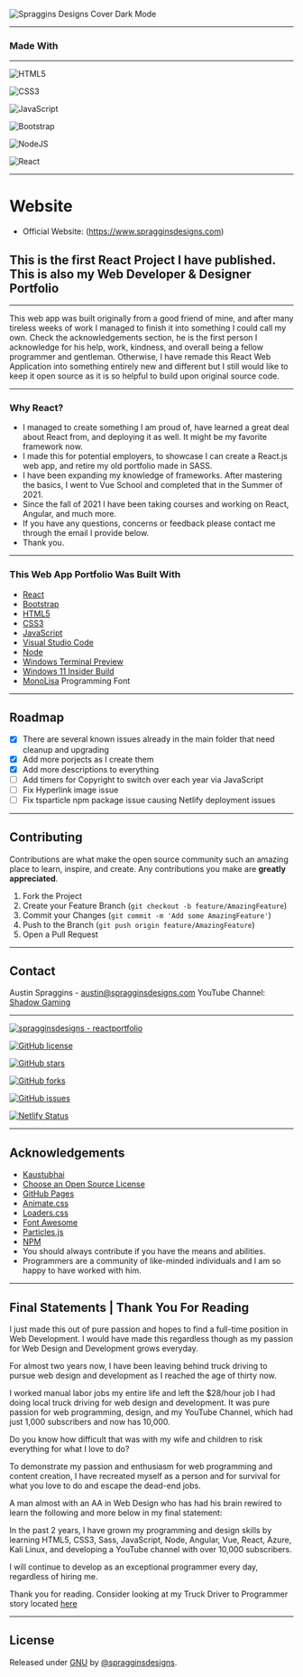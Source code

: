<!-- PROJECT LOGO -->

![Spraggins Designs Cover Dark Mode](https://github.com/spragginsdesigns/reactportfolio/blob/d47cfba4d7e7e6ac17ddc1cbd3bb7ab0d3be18f5/other/Spraggins%20Designs%20Cover%20Dark%20Mode.jpg)

***
<!-- Badges -->

### Made With

***

![HTML5](https://img.shields.io/badge/html5-%23E34F26.svg?style=for-the-badge&logo=html5&logoColor=white)

![CSS3](https://img.shields.io/badge/css3-%231572B6.svg?style=for-the-badge&logo=css3&logoColor=white)

![JavaScript](https://img.shields.io/badge/javascript-%23323330.svg?style=for-the-badge&logo=javascript&logoColor=%23F7DF1E)

![Bootstrap](https://img.shields.io/badge/bootstrap-%23563D7C.svg?style=for-the-badge&logo=bootstrap&logoColor=white)

![NodeJS](https://img.shields.io/badge/node.js-6DA55F?style=for-the-badge&logo=node.js&logoColor=white)

![React](https://img.shields.io/badge/react-%2320232a.svg?style=for-the-badge&logo=react&logoColor=%2361DAFB)

***

# Website

* Official Website: (https://www.spragginsdesigns.com)

## This is the first React Project I have published. This is also my Web Developer & Designer Portfolio

***
<!-- Overview Of Project -->

This web app was built originally from a good friend of mine, and after many tireless weeks of work I managed to finish it into something I could call my own.
Check the acknowledgements section, he is the first person I acknowledge for his help, work, kindness, and overall being a fellow programmer and gentleman. Otherwise, I have remade this React Web Application into something entirely new and different but I still would like to keep it open source as it is so helpful to build upon original source code.

***
### Why React?

* I managed to create something I am proud of, have learned a great deal about React from, and deploying it as well. It might be my favorite framework now.
* I made this for potential employers, to showcase I can create a React.js web app, and retire my old portfolio made in SASS.
* I have been expanding my knowledge of frameworks. After mastering the basics, I went to Vue School and completed that in the Summer of 2021.
* Since the fall of 2021 I have been taking courses and working on React, Angular, and much more.
* If you have any questions, concerns or feedback please contact me through the email I provide below.
* Thank you.

***
### This Web App Portfolio Was Built With

* [React](https://reactjs.org)
* [Bootstrap](https://getbootstrap.com)
* [HTML5](https://www.w3schools.com/html/)
* [CSS3](https://www.w3schools.com/css/default.asp)
* [JavaScript](https://www.javascript.com/)
* [Visual Studio Code](https://code.visualstudio.com/)
* [Node](https://nodejs.org/en/)
* [Windows Terminal Preview](https://devblogs.microsoft.com/commandline/windows-terminal-preview-1-9-release/)
* [Windows 11 Insider Build](https://insider.windows.com/en-us/)
* [MonoLisa](https://www.monolisa.dev/) Programming Font

***
<!-- ROADMAP -->

## Roadmap

- [x] There are several known issues already in the main folder that need cleanup and upgrading
- [x] Add more porjects as I create them
- [x] Add more descriptions to everything
- [ ] Add timers for Copyright to switch over each year via JavaScript
- [ ] Fix Hyperlink image issue
- [ ] Fix tsparticle npm package issue causing Netlify deployment issues

<!-- CONTRIBUTING -->
***
## Contributing

Contributions are what make the open source community such an amazing place to learn, inspire, and create.
Any contributions you make are **greatly appreciated**.

1. Fork the Project
2. Create your Feature Branch (`git checkout -b feature/AmazingFeature`)
3. Commit your Changes (`git commit -m 'Add some AmazingFeature'`)
4. Push to the Branch (`git push origin feature/AmazingFeature`)
5. Open a Pull Request

***
<!-- CONTACT -->

## Contact

Austin Spraggins - <austin@spragginsdesigns.com>
YouTube Channel: [Shadow Gaming](https://www.youtube.com/c/shadowgaming99)

***

[![spragginsdesigns - reactportfolio](https://img.shields.io/static/v1?label=spragginsdesigns&message=reactportfolio&color=blue&logo=github)](https://github.com/spragginsdesigns/reactportfolio "Go to GitHub repo")

[![GitHub license](https://img.shields.io/github/license/spragginsdesigns/reactportfolio?style=for-the-badge)](https://github.com/spragginsdesigns/reactportfolio/blob/Spraggins-Designs/LICENSE)

[![GitHub stars](https://img.shields.io/github/stars/spragginsdesigns/reactportfolio?style=for-the-badge)](https://github.com/spragginsdesigns/reactportfolio/stargazers)

[![GitHub forks](https://img.shields.io/github/forks/spragginsdesigns/reactportfolio?style=for-the-badge)](https://github.com/spragginsdesigns/reactportfolio/network)

[![GitHub issues](https://img.shields.io/github/issues/spragginsdesigns/reactportfolio?style=for-the-badge)](https://github.com/spragginsdesigns/reactportfolio/issues)

<!-- Netlify -->
[![Netlify Status](https://api.netlify.com/api/v1/badges/e084c775-042a-435b-9969-3d8dcdfe3282/deploy-status)](https://app.netlify.com/sites/spragginsdesigns/deploys)

***

<!-- ACKNOWLEDGEMENTS -->

## Acknowledgements

* [Kaustubhai](https://github.com/kaustubhai)
* [Choose an Open Source License](https://choosealicense.com)
* [GitHub Pages](https://pages.github.com)
* [Animate.css](https://daneden.github.io/animate.css)
* [Loaders.css](https://connoratherton.com/loaders)
* [Font Awesome](https://fontawesome.com)
* [Particles.js](https://vincentgarreau.com/particles.js/)
* [NPM](https://www.npmjs.com/)
* You should always contribute if you have the means and abilities.
* Programmers are a community of like-minded individuals and I am so happy to have worked with him.

***

## Final Statements | Thank You For Reading

I just made this out of pure passion and hopes to find a full-time position in Web Development. I would have made this regardless though as my passion for Web Design and Development grows everyday.

For almost two years now, I have been leaving behind truck driving to pursue web design and development as I reached the age of thirty now.

I worked manual labor jobs my entire life and left the $28/hour job I had doing local truck driving for web design and development. It was pure passion for web programming, design, and my YouTube Channel, which had just 1,000 subscribers and now has 10,000.

Do you know how difficult that was with my wife and children to risk everything for what I love to do?

To demonstrate my passion and enthusiasm for web programming and content creation, I have recreated myself as a person and for survival for what you love to do and escape the dead-end jobs.

A man almost with an AA in Web Design who has had his brain rewired to learn the following and more below in my final statement:

In the past 2 years, I have grown my programming and design skills by learning HTML5, CSS3, Sass, JavaScript, Node, Angular, Vue, React, Azure, Kali Linux, and developing a YouTube channel with over 10,000 subscribers.

I will continue to develop as an exceptional programmer every day, regardless of hiring me.

Thank you for reading. Consider looking at my Truck Driver to Programmer story located [here](https://docs.google.com/document/d/1ZriXNTPb4mPwGRMlWG1hCJHxSKQbqaLV4VlLmVupNkA/edit)

***
<!-- Documentation -->

## License

Released under [GNU](/LICENSE) by [@spragginsdesigns](https://github.com/spragginsdesigns).
